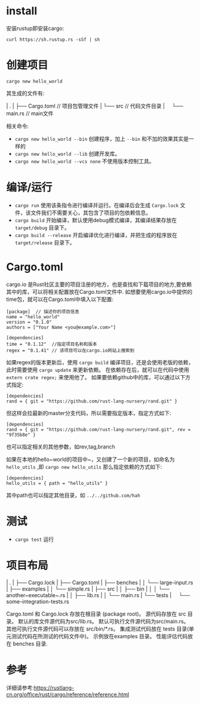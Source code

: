 install
=======

安装rustup即安装cargo:

``` {.shell}
curl https://sh.rustup.rs -sSf | sh
```

创建项目
========

``` {.shell}
cargo new hello_world
```

其生成的文件有:

| .
| ├── Cargo.toml // 项目包管理文件
| └── src // 代码文件目录
|     └── main.rs // main文件

相关命令:

-   `cargo new hello_world --bin` 创建程序，加上 `--bin`
    和不加的效果其实是一样的
-   `cargo new hello_world --lib` 创建开发库。
-   `cargo new hello_world --vcs none` 不使用版本控制工具。

编译/运行
=========

-   `cargo run` 使用该条指令进行编译并运行。在编译后会生成 `Cargo.lock`
    文件，该文件我们不需要关心，其包含了项目的包依赖信息。
-   `cargo build` 开始编译，默认使用debug模式编译，其编译结果存放在
    `target/debug` 目录下。
-   `cargo build --release` 开启编译优化进行编译，并把生成的程序放在
    `target/release` 目录下。

Cargo.toml
==========

cargo.io
是Rust社区主要的项目注册的地方，也是查找和下载项目的地方,要依赖其中的库，可以将相关配置放在Cargo.toml文件中.
如想要使用cargo.io中提供的time包，就可以在Cargo.toml中填入以下配置:

``` {.toml}
[package]  // 描述你的项目信息
name = "hello_world"
version = "0.1.0"
authors = ["Your Name <you@example.com>"]

[dependencies]
time = "0.1.12"  //指定项目名称和版本
regex = "0.1.41" // 该项目可以在cargo.io网站上搜索到
```

如果regex的版本更新后，使用 `cargo build`
编译项目，还是会使用老版的依赖，此时需要使用 `cargo update` 来更新依赖。
在依赖存在后，就可以在代码中使用 `extern crate regex;` 来使用他了。
如果要依赖github中的库，可以通过以下方式指定:

``` {.toml}
[dependencies]
rand = { git = "https://github.com/rust-lang-nursery/rand.git" }
```

但这样会拉最新的master分支代码，所以需要指定版本，指定方式如下:

``` {.toml}
[dependencies]
rand = { git = "https://github.com/rust-lang-nursery/rand.git", rev = "9f35b8e" }
```

也可以指定相关的其他参数，如rev,tag,branch

如果在本地的hello~world的项目中~，又创建了一个新的项目，如命名为
`hello_utils` ,即 `cargo new hello_utils` 那么指定依赖的方式如下:

``` {.toml}
[dependencies]
hello_utils = { path = "hello_utils" }
```

其中path也可以指定其他目录，如 `../../github.com/hah`

测试
====

-   `cargo test` 运行

项目布局
========

| .
| ├── Cargo.lock
| ├── Cargo.toml
| ├── benches
| │ └── large-input.rs
| ├── examples
| │ └── simple.rs
| ├── src
| │ ├── bin
| │ │ └── another~executable~.rs
| │ ├── lib.rs
| │ └── main.rs
| └── tests
|     └── some-integration-tests.rs

Cargo.toml 和 Cargo.lock 存放在根目录 (package root)。 源代码存放在 src
目录。 默认的库文件源代码为src/lib.rs。
默认可执行文件源代码为src/main.rs。 其他可执行文件源代码可以存放在
src/bin/\*.rs。 集成测试代码放在 tests
目录(单元测试代码在所测试的代码文件中)。 示例放在examples 目录。
性能评估代码放在 benches 目录.

参考
====

详细请参考:<https://rustlang-cn.org/office/rust/cargo/reference/reference.html>
